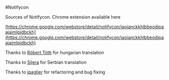 #Notifycon 

Sources of Notifycon. Chrome extension available here

[https://chrome.google.com/webstore/detail/notifycon/jaoianckkhlbbeodjpaajaimlpidbckh](https://chrome.google.com/webstore/detail/notifycon/jaoianckkhlbbeodjpaajaimlpidbckh)


Thanks to [Róbert Tóth](https://github.com/Nekomajin42) for hungarian translation

Thanks to [Sijera](https://github.com/Sijera) for Serbian translation

Thanks to [jpaglier](https://github.com/jpaglier) for refactoring and bug fixing 